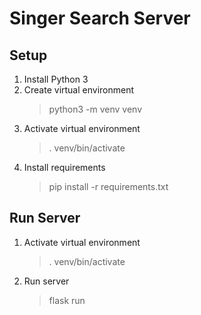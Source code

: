 # Singer Search Server

## Setup 
1. Install Python 3
2. Create virtual environment
    > python3 -m venv venv
3. Activate virtual environment
    > . venv/bin/activate
4. Install requirements
    > pip install -r requirements.txt

## Run Server

1. Activate virtual environment
    > . venv/bin/activate
2. Run server
    > flask run


